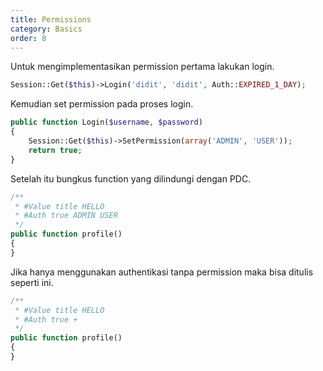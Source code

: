 ```yaml
---
title: Permissions
category: Basics
order: 8
---
```


Untuk mengimplementasikan permission pertama lakukan login.

```php
Session::Get($this)->Login('didit', 'didit', Auth::EXPIRED_1_DAY);
```

Kemudian set permission pada proses login.
```php
public function Login($username, $password)
{
    Session::Get($this)->SetPermission(array('ADMIN', 'USER'));
    return true;
}
```

Setelah itu bungkus function yang dilindungi dengan PDC.
```php
/**
 * #Value title HELLO
 * #Auth true ADMIN USER
 */
public function profile()
{
}
```

Jika hanya menggunakan authentikasi tanpa permission maka bisa ditulis seperti ini.
```php
/**
 * #Value title HELLO
 * #Auth true +
 */
public function profile()
{
}
```